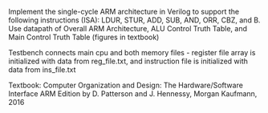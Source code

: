 Implement the single-cycle ARM architecture in Verilog to support the following instructions (ISA): LDUR, STUR, ADD, SUB, AND, ORR, CBZ, and B.
Use datapath of Overall ARM Architecture, ALU Control Truth Table, and Main Control Truth Table (figures in textbook)

Testbench connects main cpu and both memory files - register file array is initialized with data from reg_file.txt, and instruction file is initialized with data from ins_file.txt

Textbook: Computer Organization and Design: The Hardware/Software Interface ARM Edition by D. Patterson and J. Hennessy, Morgan Kaufmann, 2016

